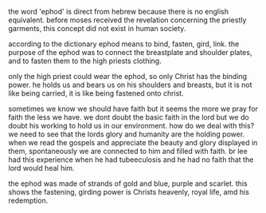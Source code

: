 the word 'ephod' is direct from hebrew
because there is no english equivalent.
before moses received the revelation concerning
the priestly garments, this concept did not
exist in human society.

according to the dictionary ephod means
to bind, fasten, gird, link. the purpose
of the ephod was to connect the breastplate
and shoulder plates, and to fasten them
to the high priests clothing.

only the high priest could wear the ephod,
so only Christ has the binding power. he holds
us and bears us on his shoulders and breasts,
but it is not like being carried, it is like
being fastened onto christ.

sometimes we know we should have faith but it seems the more we pray for faith the less we have. we dont doubt the basic faith in the lord but we do doubt his working to hold us in our environment. how do we deal with this? we need to see that the lords glory and humanity are the holding power. when we read the gospels and appreciate the beauty and glory displayed in them, spontaneously we are connected to him and filled with faith. br lee had this experience when he had tubeeculosis and he had no faith that the lord would heal him.

the ephod was made of strands of gold and blue, purple and scarlet. this shows the fastening, girding power is Christs heavenly, royal life, amd his redemption.
